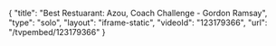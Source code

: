 {
    "title": "Best Restuarant: Azou, Coach Challenge - Gordon Ramsay",
    "type": "solo",
    "layout": "iframe-static",
    "videoId": "123179366",
    "url": "\/tvpembed\/123179366"
}